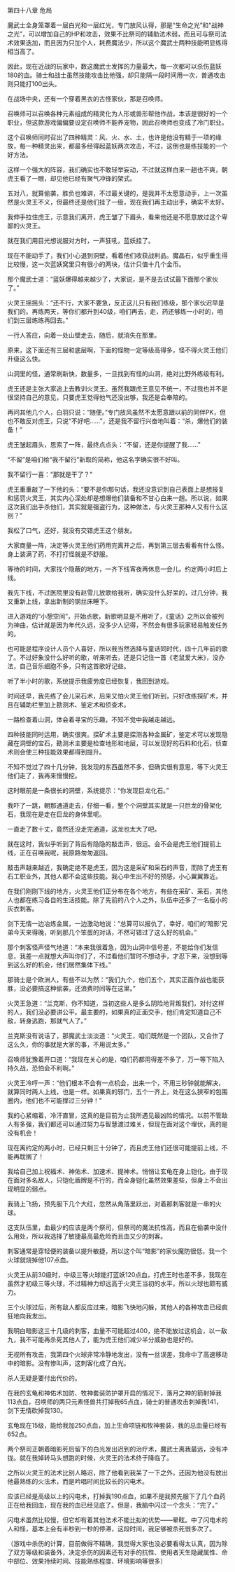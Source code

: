 第四十八章 危局


魔武士全身笼罩着一层白光和一层红光，专门放风认得，那是“生命之光”和“战神之光”，可以增加自己的HP和攻击，效果不比祭司的辅助法术弱，而且可与祭司法术效果迭加，而且因为只加个人，耗费魔法少，所以这个魔武士两种技能明显练得相当高了。

因此，现在近战的玩家中，数这魔武士发挥的力量最大，每一次都可以杀伤蓝妖180的血。骑士和战士虽然技能攻击比他强，却只能隔一段时间用一次，普通攻击则只能打100出头。

在战场中央，还有一个穿着黑衣的古怪家伙，那是召唤师。

召唤师可以召唤各种元素组成的精灵化为人形或兽形帮他作战，本该是很好的一个职业，但这款游戏偏偏要设定召唤师不能养宠物，因此召唤师也变成了冷门职业。

这个召唤师同时召出了四种精灵：风、火、水、土，也许是他没有精于一项的缘故，每一种精灵出来，都最多经得起蓝妖两次攻击，不过，这倒也是练技能的一个好方法。

这样一个强大的阵容，我们确实也不敢轻举妄动，不过就这样白来一趟也不爽，朝虎王看了一眼，却见他已经有聚气冲锋的架式。

五对八，就算偷袭，胜负也难讲，不过最关键的，是我并不太愿意动手，上一次虽然是火灵王不义，但最终还是他们挂了一级，现在我们再主动出手，确实不太好。

我伸手拉住虎王，示意我们离开，虎王皱了下眉头，看来他还是不愿意放过这个卑鄙的火灵王。

就在我们用目光想说服对方时，一声狂吼，蓝妖挂了。

现在不能动手了，我们小心退到洞壁，看着他们收获战利品。魔晶石，似乎重生得比较慢，这一次蓝妖窝里只有很小的两块，估计只值十几个金币。

那个魔武士道：“蓝妖爆得越来越少了，大家说，是不是去试试最下面那个家伙了。”

火灵王摇摇头：“还不行，大家不要急，反正这儿只有我们练级，那个家伙迟早是我们的。再练两天，等你们都升到40级，咱们再去，走，药还够练一小时的，咱们到三层练练再回去。”

一行人答应，向着一处山壁走去，随后，就消失在那里。

原来，这下面还有三层和底层啊，下面的怪物一定等级高得多，怪不得火灵王他们升级这么快。

山洞里的怪，通常刷新快，数量多，一旦找到有怪的山洞，绝对比野外练级有利。

虎王还是主张大家追上去教训火灵王。虽然我跟虎王意见不统一，不过我也并不是很坚持自己的意见，只要虎王觉得他气还没出够，我还是会奉陪的。

再问其他几个人，白羽只说：“随便。”专门放风虽然不太愿意跟以前的同伴PK，但也不敢反对虎王，只说“不好吧……”，还是我不留行兴奋地叫着：“杀，爆他们的装备！”

虎王皱起眉头，思索了一阵，最终点点头：“不留，还是你提醒了我……”

“不留”是咱们给“我不留行”新取的简称，他这名字确实很不好叫。

我不留行一喜：“那就是干了？”

虎王重重敲了一下他的头：“要不是你那句话，我还没意识到自己表面上是想报复和惩罚火灵王，其实内心深处却是想爆他们装备和不甘心白来一趟。所以说，如果这次我们出手杀他们，其实就是强盗行为，这种做法，与火灵王那种人又有什么区别？”

我松了口气，还好，我没有交错虎王这个朋友。

大家商量一阵，决定等火灵王他们药用完离开之后，再到第三层去看看有什么怪。身上装满了药，不打打怪就是不舒服。

等待的时间，大家找个隐蔽的地方，一齐下线宵夜再休息一会儿。约定两小时后上线。

我先下线，不过医院里没有赵雪儿放歌给我听，确实没什么好呆的，过几分钟，我又重新上线，拿出新制的钢丝床睡下。

进入游戏的“小憩空间”，开始点歌，新歌明显是不用听了，《童话》之所以会被列为神曲，估计就是因为年代久远，没多少人记得，不然会有很多玩家轻易触发任务的。

也可能是程序设计人员个人喜好，所以我当然选择与童话同时代，四十几年前的歌了。不过好象没什么好听的歌，听来听去，还是只记住一首《老鼠爱大米》，没办法，自己音乐细胞不多，只有这首歌好记些。

听了半小时的歌，系统提示我疲劳度已经恢复，我回到游戏。

时间还早，我先练了会儿采石术，后来又怕火灵王他们听到，只好改练探矿术，并且在辅助栏里加上勘测术、鉴定术和侦查术。

一路检查着山洞，体会着寻宝的乐趣，不知不觉中我越走越远。

四种技能同时运用，确实很爽。探矿术主要是探测各种金属矿，鉴定术可以发现隐藏在洞壁的宝石，勘测术主要是检查地形和地层，可以发现好的石料和化石，侦查术则会使三种技能效果都得到提升。

不知不觉过了四十几分钟，我发现的东西虽然不多，但确实很有意思，等下火灵王他们走了，我再来慢慢挖。

这时眼前是一条很长的洞壁，系统提示：“你发现巨龙化石。”

我吓了一跳，朝那通道走去，仔细一看，整个个洞壁其实就是一只巨龙的骨架化石，我现在是走在巨龙的身体里呢。

一直走了数十丈，竟然还没走完通道，这龙也太大了吧。

就在这时，我似乎听到了背后有隐隐的敲击声，很远。会不会是虎王他们提前上线，正在召唤我呢，我原路匆匆返回。

敲击声越来越近，我确定绝不是虎王，因为这是采矿和采石的声音，而除了虎王有石工职业外，其他人都不会这些技能。我心中生出不好的预感，小心翼翼靠近。

在我们刚刚下线的地方，火灵王他们正分布在各个地方，有些在采矿、采石，其他人也都在练习各自的生活技能。除了先前的八个人之外，队伍中还多了一名瘦小的灰衣刺客。

剑下无情一边冶炼金属，一边激动地说：“总算可以报仇了，幸好，咱们的‘暗影’兄弟今天来得晚，听到那几个笨蛋的对话，不然可错过了这么好的机会。”

那个刺客怪声怪气地道：“本来我很着急，因为山洞中信号差，不能给你们发信息，我差一点就想大声叫你们了，不过看他们暂时不想动手，才忍下来，没想到等到这么好的机会，他们居然集体下线。”

那骑士是个欧洲人，有些不以为然：“我们九个，他们五个，其实正面作战也能获胜，没必要搞这种偷袭，还浪费时间等在这里。”

火灵王急道：“兰克斯，你不知道，当初这些人是多么阴险地背叛我们，对付这样的人，我们没必要讲公平。最主要的，如果真的正面交手，他们肯定知道自己不敌，转身逃跑，那就气人了。”

兰克斯没有说话了，那魔武士淡淡道：“火灵王，咱们既然是一个团队，又合作了这么久，你的事就是大家的事，不用说太多。”

召唤师犹豫着开口道：“我现在关心的是，咱们药都用得差不多了，万一等下陷入持久战，恐怕会不利啊。”

火灵王冷哼一声：“他们根本不会有一点机会，出来一个，不用三秒钟就能解决，就算同时两人上线，也是一样。如果真的邪门，五个一齐上，处在这么狭窄的包围圈内，他们也不可能撑过三分钟！”

我的心紧缩着，冷汗直冒，这真的是目前为止我所遇见最凶险的情况。以前不管敌人有多强，我们都还可以通过努力与智慧渡过难关，但现在面对这个埋伏，真的是没有机会！

现在离约定的两小时，已经只剩三十分钟了，而且虎王他们还很可能提前上线，不能再耽搁了！

我给自己加上祝福术、神佑术、加速术、提神术。悄悄让玄龟在身上铠化。由于现在面对多名敌人，只铠化盾牌是不行的，而全身铠化虽然效果差些，但身上不会出现明显的弱点。

我骑上飞扬，预先服下几个大红，忽然从角落里跃出，对着那刺客就是一串的火球。

这支队伍里，血最少的应该是两个祭司，但祭司的魔法抗性高，而且在偷袭中没什么用处，所以我选择了敏捷最高最危险而且血又少的刺客。

刺客通常是穿轻便的装备以提升敏捷，所以这个叫“暗影”的家伙魔防很低，我一个火球就烧掉他107点血。

火灵王从前30级时，中级三等火球能打蓝妖120点血，打虎王时也差不多，我现在虽然才初级三等火球，不过精神力却远高于火灵王当初的水平，所以火球也颇有威力。

三个火球过后，所有敌人都反应过来，暗影飞快地闪躲，其他人的各种攻击已经疯狂地向我发出。

我明白暗影这三十几级的刺客，血量不可能超过400，绝不能放过这机会，以一敌九，我不可能再杀死其他人了，能为虎王他们减少半分威胁也是好的。

无视所有攻击，我第四个火球非常冷静地发出，没有一丝误差，我命中了高速移动中的暗影。没有惨叫声，这刺客化成了白光。

杀人无疑是要付出代价的。

在我的玄龟和神佑术加防、牧神套装防护罩开启的情况下，落月之神的箭射掉我113点血，召唤师的两只元素怪兽共打掉我65点血，骑士的普通攻击刺掉我141，剑下无情砍掉我130。

玄龟现在15级，能给我加250点血，加上生命项链和牧神套装，我的总血量已经有652点。

两个祭司正朝着暗影死后留下的白光发出迟到的治疗术，魔武士离我最远，没有冲拢。就在我掉转马头想跑的时候，火灵王的法术终于降临了。

之所以火灵王的法术比别人略迟，除了他看到我呆了一下之外，还因为他没有放出他最熟练的火法术，而是吟唱时间比较长的闪电术。

应该已经是高级以上的闪电术，打掉我190点血，如果不是我预先服下了几个血药正在给我回血，现在我的血已经见底了。但是，我脑中闪过一个念头：“完了。”

闪电术虽然比较慢，但它却有着其他法术不能比拟的优势——晕眩。中了闪电术的人和怪，基本上会有半秒到一秒的停滞，这段时间，我足够被杀死很多次了。

（游戏中杀伤的计算，目前做得不精确，我觉得大家也没必要看得太认真，因为除了双方等级和装备外，决定杀伤的因素还有对手的抗性、使用者天生隐藏属性、命中部位、效果持续时间、技能熟练程度、环境影响等很多）





